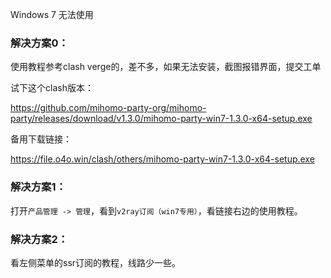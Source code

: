 
Windows 7 无法使用

### 解决方案0：

使用教程参考clash verge的，差不多，如果无法安装，截图报错界面，提交工单

试下这个clash版本：

https://github.com/mihomo-party-org/mihomo-party/releases/download/v1.3.0/mihomo-party-win7-1.3.0-x64-setup.exe

备用下载链接：

https://file.o4o.win/clash/others/mihomo-party-win7-1.3.0-x64-setup.exe

### 解决方案1：

<!-- 下载下面的软件版本：
https://file.o4o.win/clash/others/zz_v2rayN-With-Core-SelfContained.7z

使用教程暂无，可以参考下面这个，就是订阅链接换成我们的clash订阅链接

https://www.wenpblog.com/info/152.html -->

打开`产品管理 -> 管理`，看到`v2ray订阅（win7专用）`，看链接右边的使用教程。

### 解决方案2：

看左侧菜单的ssr订阅的教程，线路少一些。